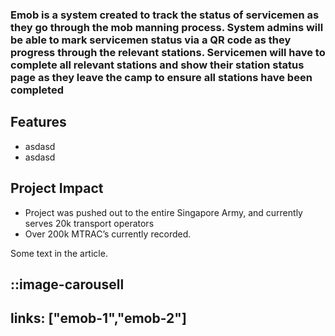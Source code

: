 ### Emob is a system created to track the status of servicemen as they go through the mob manning process. System admins will be able to mark servicemen status via a QR code as they progress through the relevant stations. Servicemen will have to complete all relevant stations and show their station status page as they leave the camp to ensure all stations have been completed

## Features

- asdasd
- asdasd

## Project Impact

- Project was pushed out to the entire Singapore Army, and currently serves 20k transport operators
- Over 200k MTRAC’s currently recorded.

Some text in the article.


::image-carousell
---
links: ["emob-1","emob-2"]
---

<!-- <ImageCarousell :links="['emob-1','emob-2','emob-3']"></ImageCarousell> -->
